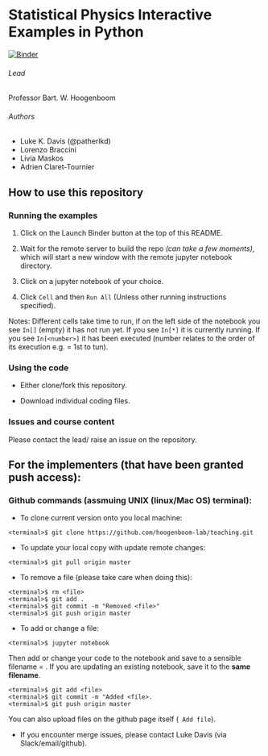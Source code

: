 # Statistical Physics Interactive Examples in Python

[![Binder](https://mybinder.org/badge_logo.svg)](https://mybinder.org/v2/gh/hoogenboom-lab/teaching/master)

###### Lead 
Professor Bart. W. Hoogenboom

###### Authors
- Luke K. Davis (@patherlkd)
- Lorenzo Braccini
- Livia Maskos
- Adrien Claret-Tournier

## How to use this repository

### Running the examples

1. Click on the Launch Binder button at the top of this README.

2. Wait for the remote server to build the repo *(can take a few moments)*, which will start a new window with the remote jupyter notebook directory.

3. Click on a jupyter notebook of your choice.

4. Click `Cell` and then `Run All` (Unless other running instructions specified).

Notes: Different cells take time to run, if on the left side of the notebook you see ``In[]`` (empty) it has not run yet. If you see ``In[*]`` it is currently running. If you see ``In[<number>]`` it has been executed (number relates to the order of its execution e.g. <number> = 1st to tun).

### Using the code

- Either clone/fork this repository.

- Download individual coding files.

### Issues and course content

Please contact the lead/ raise an issue on the repository.

## For the implementers (that have been granted push access):

### Github commands (assmuing UNIX (linux/Mac OS) terminal):

- To clone current version onto you local machine:
```
<terminal>$ git clone https://github.com/hoogenboom-lab/teaching.git
```
- To update your local copy with update remote changes:
```
<terminal>$ git pull origin master
```
- To remove a file (please take care when doing this):
```
<terminal>$ rm <file>
<terminal>$ git add .
<terminal>$ git commit -m "Removed <file>"
<terminal>$ git push origin master
```
- To add or change a file:
```
<terminal>$ jupyter notebook
```
Then add or change your code to the notebook and save to a sensible filename = <file>. If you are updating an existing notebook, save it to the **same filename**.

```
<terminal>$ git add <file>
<terminal>$ git commit -m "Added <file>.
<terminal>$ git push origin master
```
You can also upload files on the github page itself (`` Add file``).

- If you encounter merge issues, please contact Luke Davis (via Slack/email/github).

